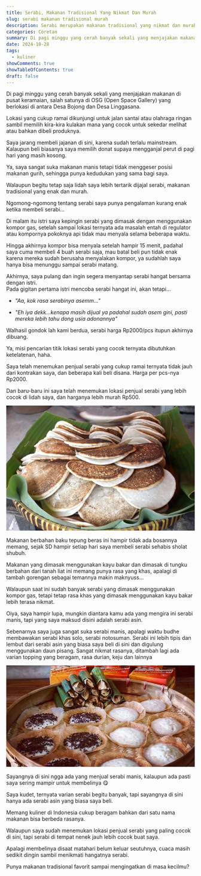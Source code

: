 ```yaml
---
title: Serabi, Makanan Tradisional Yang Nikmat Dan Murah
slug: serabi makanan tradisional murah
description: Serabi merupakan makanan tradisional yang nikmat dan murah dimasak menggunakan tungku yang berbahan tanah liat dengan menggunakan kayu bakar.
categories: Coretan
summary: Di pagi minggu yang cerah banyak sekali yang menjajakan makanan di pusat keramaian, salah satunya di OSG (Open Space Gallery) yang berlokasi diantara Desa Bojong dan Desa Linggasana.
date: 2024-10-28
tags:
  - kuliner
showComments: true
showTableOfContents: true
draft: false
---
```


Di pagi minggu yang cerah banyak sekali yang menjajakan makanan di pusat keramaian, salah satunya di OSG (Open Space Gallery) yang berlokasi di antara Desa Bojong dan Desa Linggasana.

Lokasi yang cukup ramai dikunjungi untuk jalan santai atau olahraga ringan sambil memilih kira-kira kulakan mana yang cocok untuk sekedar melihat atau bahkan dibeli produknya.

Saya jarang membeli jajanan di sini, karena sudah terlalu mainstream. Kalaupun beli biasanya saya memilih donat supaya mengganjal perut di pagi hari yang masih kosong.

Ya, saya sangat suka makanan manis tetapi tidak menggeser posisi makanan gurih, sehingga punya kedudukan yang sama bagi saya.

Walaupun begitu tetap saja lidah saya lebih tertarik dijajal serabi, makanan tradisional yang enak dan murah.

Ngomong-ngomong tentang serabi saya punya pengalaman kurang enak ketika membeli serabi...

Di malam itu istri saya kepingin serabi yang dimasak dengan menggunakan kompor gas, setelah sampai lokasi ternyata ada masalah entah di regulator atau kompornya pokoknya api tidak mau menyala selama beberapa waktu.

Hingga akhirnya kompor bisa menyala setelah hampir 15 menit, padahal saya cuma membeli 4 buah serabi saja, mau batal beli pun tidak enak karena mereka sudah berusaha menyalakan kompor, ya sudahlah saya hanya bisa menunggu sampai serabi matang.

Akhirnya, saya pulang dan ingin segera menyantap serabi hangat bersama dengan istri.\
Pada gigitan pertama istri mencoba serabi hangat ini, akan tetapi...

- _"Aa, kok rasa serabinya asemm..."_

* _"Eh iya dekk...kenapa masih dijual ya padahal sudah asem gini, pasti mereka lebih tahu dong usia adonannya"_

Walhasil gondok lah kami berdua, serabi harga Rp2000/pcs itupun akhirnya dibuang.

Ya, misi pencarian titik lokasi serabi yang cocok ternyata dibutuhkan ketelatenan, haha.

Saya telah menemukan penjual serabi yang cukup ramai ternyata tidak jauh dari kontrakan saya, dan beberapa kali beli disana. Harga per pcs-nya Rp2000.

Dan baru-baru ini saya telah menemukan lokasi penjual serabi yang lebih cocok di lidah saya, dan harganya lebih murah Rp500.

![Serabi, Makanan Tradisional Berharga Murah](./serabi_kocor.jpg '*Source: iNews.id/Trisna Purwoko*')

Makanan berbahan baku tepung beras ini hampir tidak ada bosannya memang, sejak SD hampir setiap hari saya membeli serabi sehabis sholat shubuh.

Makanan yang dimasak menggunakan kayu bakar dan dimasak di tungku berbahan dari tanah liat ini memang punya rasa yang khas, apalagi di tambah gorengan sebagai temannya makin maknyuss...

Walaupun saat ini sudah banyak serabi yang dimasak menggunakan kompor gas, tetapi tetap rasa khas yang dimasak menggunakan kayu bakar lebih terasa nikmat.

Oiya, saya hampir lupa, mungkin diantara kamu ada yang mengira ini serabi manis, tapi yang saya maksud disini adalah serabi asin.

Sebenarnya saya juga sangat suka serabi manis, apalagi waktu budhe membawakan serabi khas solo, serabi notosuman. Serabi ini lebih tipis dan lembut dari serabi asin yang biasa saya beli di sini dan digulung menggunakan daun pisang. Sangat nikmat rasanya, ditambah lagi ada varian topping yang beragam, rasa durian, keju dan lainnya

![Serabi Notosumon](./Serabi-Notosuman.jpg '*Source: Instagram/@srabinotosuman*')

Sayangnya di sini ngga ada yang menjual serabi manis, kalaupun ada pasti saya sering mampir untuk membelinya 😋

Saya kudet, ternyata varian serabi begitu banyak, tapi sayangnya di sini hanya ada serabi asin yang biasa saya beli.

Memang kuliner di Indonesia cukup beragam bahkan dari satu nama makanan bisa berbeda rasanya.

Walaupun saya sudah menemukan lokasi penjual serabi yang paling cocok di sini, tapi serabi di tempat nenek jauh lebih cocok buat saya.

Apalagi membelinya disaat matahari belum keluar seutuhnya, cuaca masih sedikit dingin sambil menikmati hangatnya serabi.

Punya makanan tradisional favorit sampai mengingatkan di masa kecilmu?

